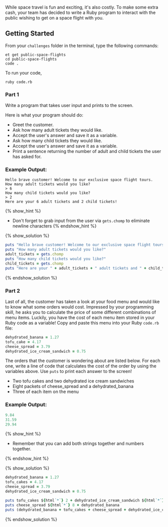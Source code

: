 While space travel is fun and exciting, it's also costly. To make some extra cash, your team has decided to write a Ruby program to interact with the public wishing to get on a space flight with you.

## Getting Started

From your `challenges` folder in the terminal, type the following commands:

```no-highlight
et get public-space-flights
cd public-space-flights
code .
```

To run your code,

```no-highlight
ruby code.rb
```

### Part 1

Write a program that takes user input and prints to the screen.

Here is what your program should do:

- Greet the customer.
- Ask how many adult tickets they would like.
- Accept the user's answer and save it as a variable.
- Ask how many child tickets they would like.
- Accept the user's answer and save it as a variable.
- Print a sentence returning the number of adult and child tickets the user has asked for.

### Example Output:

```no-highlight
Hello brave customer! Welcome to our exclusive space flight tours.
How many adult tickets would you like?
> 6
How many child tickets would you like?
> 2
Here are your 6 adult tickets and 2 child tickets!
```

{% show_hint %}
* Don't forget to grab input from the user via `gets.chomp` to eliminate newline characters
{% endshow_hint %}

{% show_solution %}

```ruby
puts "Hello brave customer! Welcome to our exclusive space flight tours."
puts "How many adult tickets would you like?"
adult_tickets = gets.chomp
puts "How many child tickets would you like?"
child_tickets = gets.chomp
puts "Here are your " + adult_tickets + " adult tickets and " + child_tickets + " child tickets!"
```

{% endshow_solution %}

### Part 2

Last of all, the customer has taken a look at your food menu and would like to know what some orders would cost. Impressed by your programming skill, he asks you to calculate the price of some different combinations of menu items. Luckily, you have the cost of each menu item stored in your Ruby code as a variable! Copy and paste this menu into your Ruby `code.rb` file:

```ruby
dehydrated_banana = 1.27
tofu_cake = 4.17
cheese_spread = 3.79
dehydrated_ice_cream_sandwich = 0.75
```

The orders that the customer is wondering about are listed below. For each one, write a line of code that calculates the cost of the order by using the variables above. Use `puts` to print each answer to the screen!

- Two tofu cakes and two dehydrated ice cream sandwiches
- Eight packets of cheese_spread and a dehydrated_banana
- Three of each item on the menu

### Example Output:

```ruby
9.84
31.59
29.94
```

{% show_hint %}

* Remember that you can add both strings together and numbers together.

{% endshow_hint %}

{% show_solution %}

```ruby
dehydrated_banana = 1.27
tofu_cakes = 4.17
cheese_spread = 3.79
dehydrated_ice_cream_sandwich = 0.75

puts tofu_cakes ${html`*`} 2 + dehydrated_ice_cream_sandwich ${html`*`} 2
puts cheese_spread ${html`*`} 8 + dehydrated_banana
puts (dehydrated_banana + tofu_cakes + cheese_spread + dehydrated_ice_cream_sandwich) ${html`*`} 3
```

{% endshow_solution %}
